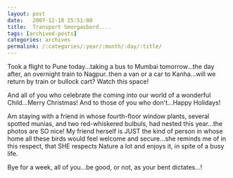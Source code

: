 ```yaml
---
layout: post
date:	2007-12-18 15:51:00
title:  Transport Smorgasbord....
tags: [archived-posts]
categories: archives
permalink: /:categories/:year/:month/:day/:title/
---
```

Took a flight to Pune today...taking a bus to Mumbai tomorrow...the day after, an overnight train to Nagpur..then a van or a car to Kanha...will we return by train or bullock cart? Watch this space!

And all of you who celebrate the coming into our world of a wonderful Child...Merry Christmas! And to those of you who don't...Happy Holidays!

Am staying with a friend in whose fourth-floor window plants, several spotted munias, and two red-whiskered bulbuls, had nested this year...the photos are SO nice! My friend herself is JUST the kind of person in whose home all these birds would feel welcome and secure...she reminds me of <LJ user="asakiyume"> in this respect, that SHE respects Nature a lot and enjoys it, in spite of a busy life.

Bye for a week, all of you...be good, or not, as your bent dictates...!
